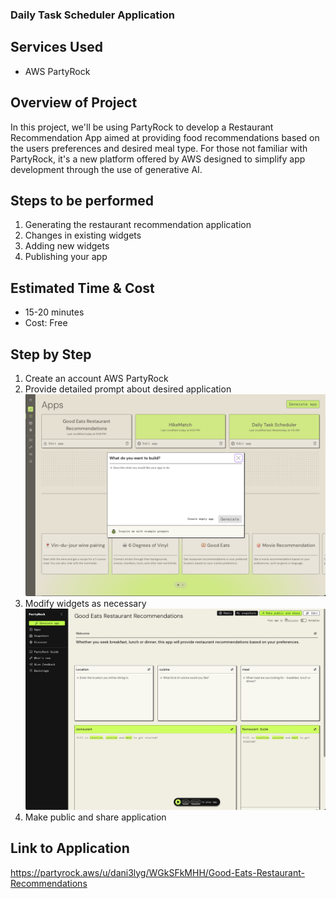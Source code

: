 ### Daily Task Scheduler Application

## Services Used
- AWS PartyRock

## Overview of Project
In this project, we'll be using PartyRock to develop a Restaurant Recommendation App aimed at providing food recommendations based on the users preferences and desired meal type. For those not familiar with PartyRock, it's a new platform offered by AWS designed to simplify app development through the use of generative AI. 

## Steps to be performed
1. Generating the restaurant recommendation application
2. Changes in existing widgets
3. Adding new widgets
4. Publishing your app

## Estimated Time & Cost
- 15-20 minutes
- Cost: Free

## Step by Step
1. Create an account AWS PartyRock
2. Provide detailed prompt about desired application
![picture](https://github.com/dani3lng/projects-aws/blob/main/food-rec/images/Screenshot%202024-06-30%20at%2022.47.55.png)
4. Modify widgets as necessary
![picture](https://github.com/dani3lng/projects-aws/blob/main/food-rec/images/Screenshot%202024-06-30%20at%2022.49.42.png)
6. Make public and share application

## Link to Application
https://partyrock.aws/u/dani3lyg/WGkSFkMHH/Good-Eats-Restaurant-Recommendations